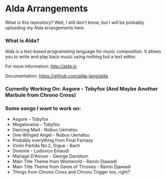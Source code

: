 # Alda Arrangements
What is this repository? Well, I still don't know, but I will be probably uploading my Alda arrangements here.

### What is Alda?

Alda is a text-based programming language for music composition. It allows you to write and play back music using nothing but a text editor.

For more information:
http://alda.io

Documentation: https://github.com/alda-lang/alda


### Currently Working On: Asgore - Tobyfox (And Maybe Another Marbule from Chrono Cross)

### Some songs I want to work on:

* Asgore - Tobyfox
* Megalovania - Tobyfox
* Dancing Mad - Nobuo Uematsu
* One-Winged Angel - Nobuo Uematsu
* Probably everything from Final Fantasy
* Violin Partida No.2, Gigue - Bach
* Divenire - Ludovico Einaudi
* Mariage D'Amour - George Davidson
* Main Title Theme from Westworld - Ramin Djawadi
* Main Title Theme from Game of Thrones - Ramin Djawadi
* Things from Chrono Cross and Chrono Trigger too, right?
